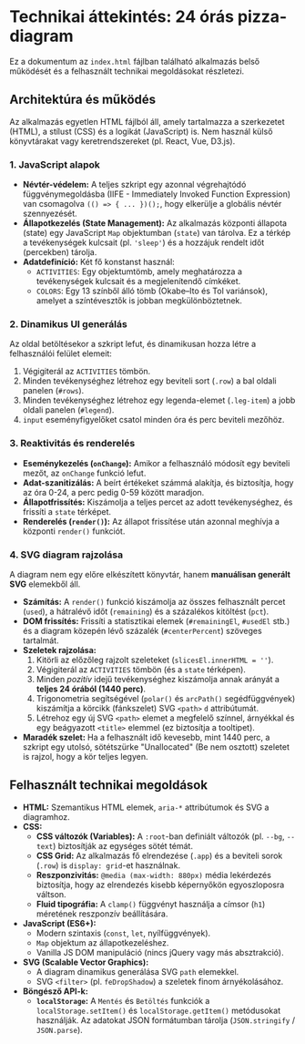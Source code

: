 # Technikai áttekintés: 24 órás pizza-diagram

Ez a dokumentum az `index.html` fájlban található alkalmazás belső működését és a felhasznált technikai megoldásokat részletezi.

## Architektúra és működés

Az alkalmazás egyetlen HTML fájlból áll, amely tartalmazza a szerkezetet (HTML), a stílust (CSS) és a logikát (JavaScript) is. Nem használ külső könyvtárakat vagy keretrendszereket (pl. React, Vue, D3.js).

### 1. JavaScript alapok

* **Névtér-védelem:** A teljes szkript egy azonnal végrehajtódó függvénymegoldásba (IIFE - Immediately Invoked Function Expression) van csomagolva `(() => { ... })();`, hogy elkerülje a globális névtér szennyezését.
* **Állapotkezelés (State Management):** Az alkalmazás központi állapota (state) egy JavaScript `Map` objektumban (`state`) van tárolva. Ez a térkép a tevékenységek kulcsait (pl. `'sleep'`) és a hozzájuk rendelt időt (percekben) tárolja.
* **Adatdefiníció:** Két fő konstanst használ:
    * `ACTIVITIES`: Egy objektumtömb, amely meghatározza a tevékenységek kulcsait és a megjelenítendő címkéket.
    * `COLORS`: Egy 13 színből álló tömb (Okabe–Ito és Tol variánsok), amelyet a színtévesztők is jobban megkülönböztetnek.

### 2. Dinamikus UI generálás

Az oldal betöltésekor a szkript lefut, és dinamikusan hozza létre a felhasználói felület elemeit:

1.  Végigiterál az `ACTIVITIES` tömbön.
2.  Minden tevékenységhez létrehoz egy beviteli sort (`.row`) a bal oldali panelen (`#rows`).
3.  Minden tevékenységhez létrehoz egy legenda-elemet (`.leg-item`) a jobb oldali panelen (`#legend`).
4.  `input` eseményfigyelőket csatol minden óra és perc beviteli mezőhöz.

### 3. Reaktivitás és renderelés

* **Eseménykezelés (`onChange`):** Amikor a felhasználó módosít egy beviteli mezőt, az `onChange` funkció lefut.
* **Adat-szanitizálás:** A beírt értékeket számmá alakítja, és biztosítja, hogy az óra 0-24, a perc pedig 0-59 között maradjon.
* **Állapotfrissítés:** Kiszámolja a teljes percet az adott tevékenységhez, és frissíti a `state` térképet.
* **Renderelés (`render()`):** Az állapot frissítése után azonnal meghívja a központi `render()` funkciót.

### 4. SVG diagram rajzolása

A diagram nem egy előre elkészített könyvtár, hanem **manuálisan generált SVG** elemekből áll.

* **Számítás:** A `render()` funkció kiszámolja az összes felhasznált percet (`used`), a hátralévő időt (`remaining`) és a százalékos kitöltést (`pct`).
* **DOM frissítés:** Frissíti a statisztikai elemek (`#remainingEl`, `#usedEl` stb.) és a diagram közepén lévő százalék (`#centerPercent`) szöveges tartalmát.
* **Szeletek rajzolása:**
    1.  Kitörli az előzőleg rajzolt szeleteket (`slicesEl.innerHTML = ''`).
    2.  Végigiterál az `ACTIVITIES` tömbön (és a `state` térképen).
    3.  Minden *pozitív* idejű tevékenységhez kiszámolja annak arányát a **teljes 24 órából (1440 perc)**.
    4.  Trigonometria segítségével (`polar()` és `arcPath()` segédfüggvények) kiszámítja a körcikk (fánkszelet) SVG `<path>` `d` attribútumát.
    5.  Létrehoz egy új SVG `<path>` elemet a megfelelő színnel, árnyékkal és egy beágyazott `<title>` elemmel (ez biztosítja a tooltipet).
* **Maradék szelet:** Ha a felhasznált idő kevesebb, mint 1440 perc, a szkript egy utolsó, sötétszürke "Unallocated" (Be nem osztott) szeletet is rajzol, hogy a kör teljes legyen.

## Felhasznált technikai megoldások

* **HTML:** Szemantikus HTML elemek, `aria-*` attribútumok és SVG a diagramhoz.
* **CSS:**
    * **CSS változók (Variables):** A `:root`-ban definiált változók (pl. `--bg`, `--text`) biztosítják az egységes sötét témát.
    * **CSS Grid:** Az alkalmazás fő elrendezése (`.app`) és a beviteli sorok (`.row`) is `display: grid`-et használnak.
    * **Reszponzivitás:** `@media (max-width: 880px)` média lekérdezés biztosítja, hogy az elrendezés kisebb képernyőkön egyoszloposra váltson.
    * **Fluid tipográfia:** A `clamp()` függvényt használja a címsor (`h1`) méretének reszponzív beállítására.
* **JavaScript (ES6+):**
    * Modern szintaxis (`const`, `let`, nyílfüggvények).
    * `Map` objektum az állapotkezeléshez.
    * Vanilla JS DOM manipuláció (nincs jQuery vagy más absztrakció).
* **SVG (Scalable Vector Graphics):**
    * A diagram dinamikus generálása SVG `path` elemekkel.
    * SVG `<filter>` (pl. `feDropShadow`) a szeletek finom árnyékolásához.
* **Böngésző API-k:**
    * **`localStorage`:** A `Mentés` és `Betöltés` funkciók a `localStorage.setItem()` és `localStorage.getItem()` metódusokat használják. Az adatokat JSON formátumban tárolja (`JSON.stringify` / `JSON.parse`).
